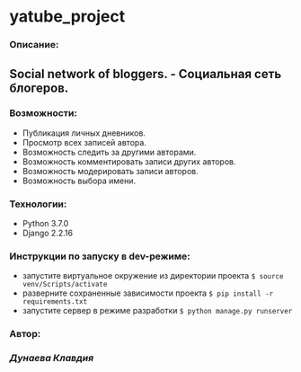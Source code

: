 # yatube_project

### Описание:
## Social network of bloggers. - Социальная сеть блогеров.

### **Возможности**:
- Публикация личных дневников.
- Просмотр всех записей автора.
- Возможность следить за другими авторами.
- Возможность комментировать записи других авторов.
- Возможность модерировать записи авторов.
- Возможность выбора имени.

  
### **Технологии**:
- Python 3.7.0
- Django 2.2.16

 
 ### **Инструкции по запуску в dev-режиме**:
 - запустите виртуальное окружение из директории проекта 
  ```$ source venv/Scripts/activate ```
 - разверните сохраненные зависимости проекта
```$ pip install -r requirements.txt```
 - запустите сервер в режиме разработки
  ```$ python manage.py runserver```

### Автор:
### _Дунаева Клавдия_ 
